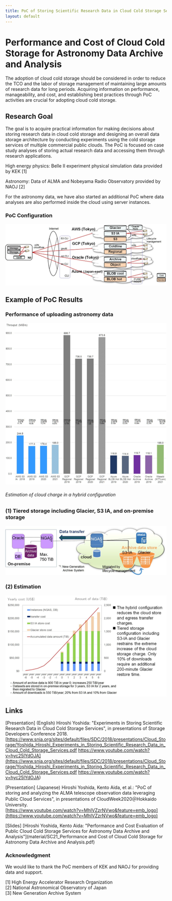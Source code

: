 ```yaml
---
title: PoC of Storing Scientific Research Data in Cloud Cold Storage Services
layout: default
---
```

# Performance and Cost of Cloud Cold Storage for Astronomy Data Archive and Analysis
The adoption of cloud cold storage should be considered in order to reduce the TCO and the labor of storage management of maintaining large amounts of research data for long periods. Acquiring information on performance, manageability, and cost, and establishing best practices through PoC activities are crucial for adopting cloud cold storage.

## Research Goal
The goal is to acquire practical information for making decisions about storing research data in cloud cold storage and designing an overall data storage architecture by conducting experiments using the cold storage services of multiple commercial public clouds.
The PoC is focused on case study analyses of storing actual research data and accessing them through research applications.
  
High energy physics: Belle II experiment physical simulation data provided by KEK [1]  
  
Astronomy: Data of ALMA and Nobeyama Radio Observatory provided by NAOJ [2]  
  
For the astronomy data, we have also started an additional PoC where data analyses are also performed inside the cloud using server instances.
  
  
### PoC Configuration  
![POC Configuration](fig01.jpg)    
  
    
## Example of PoC Results  
  
### Performance of uploading astronomy data  
![Upload performance](fig02.jpg)    

###### Estimation of cloud charge in a hybrid configuration

### (1) Tiered storage including Glacier, S3 IA, and on-premise storage  
![NGAS configuration](fig03.jpg)  

### (2) Estimation  
![Cost estimation](fig04.jpg)  
  
  
  
## Links
[Presentation] (English)
Hiroshi Yoshida: "Experiments in Storing Scientific Research Data in Cloud Cold Storage Services", in presentations of Storage Developers Conference 2018.  
[https://www.snia.org/sites/default/files/SDC/2018/presentations/Cloud_Storage/Yoshida_Hiroshi_Experiments_in_Storing_Scientific_Research_Data_in_Cloud_Cold_Storage_Services.pdf
https://www.youtube.com/watch?v=hyc25lYdOJA](https://www.snia.org/sites/default/files/SDC/2018/presentations/Cloud_Storage/Yoshida_Hiroshi_Experiments_in_Storing_Scientific_Research_Data_in_Cloud_Cold_Storage_Services.pdf
https://www.youtube.com/watch?v=hyc25lYdOJA)

[Presentation] (Japanese)
Hiroshi Yoshida, Kento Aida, et al.: "PoC of storing and analyzing the ALMA telescope observation data leveraging Public Cloud Services", in presentations of CloudWeek2020＠Hokkaido University.  
[https://www.youtube.com/watch?v=MhIVZzrNVwo&feature=emb_logo](https://www.youtube.com/watch?v=MhIVZzrNVwo&feature=emb_logo)

[Slides]
[Hiroshi Yoshida, Kento Aida: "Performance and Cost Evaluation of Public Cloud Cold Storage Services for Astronomy Data Archive and Analysis"](material/SC21_Performance and Cost of Cloud Cold Storage for Astronomy Data Archive and Analysis.pdf)
   
   
   
  
   
   
### Acknowledgment
We would like to thank the PoC members of KEK and NAOJ for providing data and support.


[1] High Energy Accelerator Research Organization  
[2] National Astronomical Observatory of Japan  
[3] New Generation Archive System  
